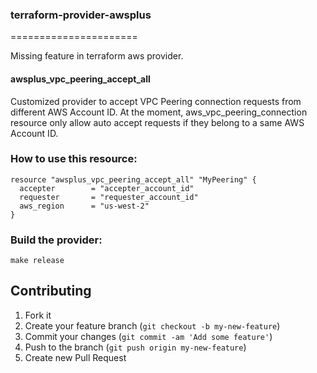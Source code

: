 ### terraform-provider-awsplus
======================

Missing feature in terraform aws provider. 

#### awsplus_vpc_peering_accept_all
Customized provider to accept VPC Peering connection 
requests from different AWS Account ID. At the moment,
aws_vpc_peering_connection resource only allow auto accept
requests if they belong to a same AWS Account ID.

### How to use this resource:

```
resource "awsplus_vpc_peering_accept_all" "MyPeering" {
  accepter        = "accepter_account_id"
  requester 	  = "requester_account_id"
  aws_region      = "us-west-2"
}

```

### Build the provider:

```
make release
```

## Contributing

1. Fork it 
2. Create your feature branch (`git checkout -b my-new-feature`)
3. Commit your changes (`git commit -am 'Add some feature'`)
4. Push to the branch (`git push origin my-new-feature`)
5. Create new Pull Request
